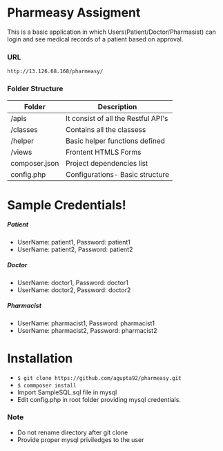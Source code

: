 # Pharmeasy Assigment


This is a basic application in which Users(Patient/Doctor/Pharmasist) can login and see medical records of a patient based on approval.

### URL
```http://13.126.68.168/pharmeasy/```

### Folder Structure


| Folder | Description |
| ------ | ------ |
| /apis | It consist of all the Restful API's |
| /classes | Contains all the classess |
| /helper | Basic helper functions defined |
| /views | Frontent HTMLS Forms |
| composer.json | Project dependencies list |
| config.php | Configurations- Basic structure |

# Sample Credentials!

##### Patient
  - UserName: patient1, Password: patient1
- UserName: patient2, Password: patient2

##### Doctor
  - UserName: doctor1, Password: doctor1
- UserName: doctor2, Password: doctor2

##### Pharmacist
  - UserName: pharmacist1, Password: pharmacist1
- UserName: pharmacist2, Password: pharmacist2

# Installation
- ```$ git clone https://github.com/agupta92/pharmeasy.git```
- ```$ commposer install ```
- Import SampleSQL.sql file in mysql
- Edit config.php in root folder providing mysql credentials.

### Note
- Do not rename directory after git clone
- Provide proper mysql priviledges to the user

